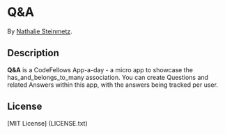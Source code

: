 # Q&A

By [Nathalie Steinmetz](http://www.linkedin.com/in/nathaliesteinmetz).

## Description
**Q&A** is a CodeFellows App-a-day - a micro app to showcase the has_and_belongs_to_many association. You can create Questions and related Answers within this app, with the answers being tracked per user.

## License

[MIT License] (LICENSE.txt)

